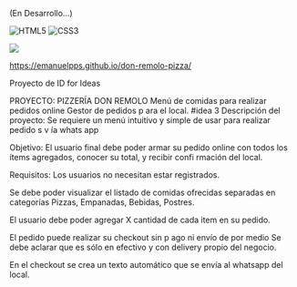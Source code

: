 (En Desarrollo...)

![HTML5](https://img.shields.io/badge/html5-%23E34F26.svg?style=for-the-badge&logo=html5&logoColor=white)
![CSS3](https://img.shields.io/badge/css3-%231572B6.svg?style=for-the-badge&logo=css3&logoColor=white)

<img src="https://i.ibb.co/4tM5T9c/Captura-de-pantalla-2023-05-15-125041.jpg"/>


https://emanuelpps.github.io/don-remolo-pizza/

Proyecto de ID for Ideas

PROYECTO:
PIZZERÍA DON REMOLO
Menú
de comidas para realizar pedidos online Gestor de pedidos p ara el local.
#idea
3
Descripción del proyecto:
Se requiere un menú intuitivo y simple de usar para realizar pedido s v ía whats app

Objetivo:
El usuario final debe poder armar su pedido online con todos los ítems agregados,
conocer su total, y recibir confi rmación del local.

Requisitos:
Los usuarios no necesitan estar registrados.

Se debe poder visualizar el listado de comidas ofrecidas separadas en categorías
Pizzas, Empanadas, Bebidas, Postres.

El usuario debe poder agregar X cantidad de cada item en su pedido.

El pedido puede realizar su checkout sin p ago ni envío de por medio Se debe aclarar
que es sólo en efectivo y con delivery propio del negocio.

En el checkout se crea un texto automático que se envía al whatsapp del local.

